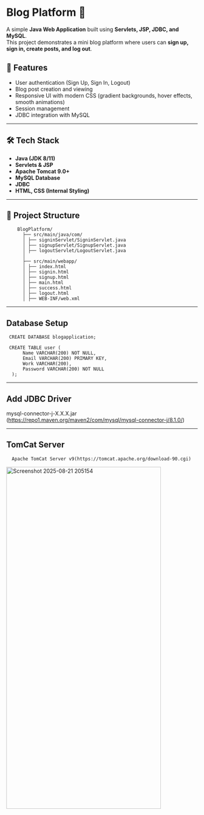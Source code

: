 # Blog Platform 📝  

A simple **Java Web Application** built using **Servlets, JSP, JDBC, and MySQL**.  
This project demonstrates a mini blog platform where users can **sign up, sign in, create posts, and log out**.

## 🚀 Features
- User authentication (Sign Up, Sign In, Logout)  
- Blog post creation and viewing  
- Responsive UI with modern CSS (gradient backgrounds, hover effects, smooth animations)  
- Session management  
- JDBC integration with MySQL  

---

## 🛠️ Tech Stack
- **Java (JDK 8/11)**  
- **Servlets & JSP**  
- **Apache Tomcat 9.0+**  
- **MySQL Database**  
- **JDBC**  
- **HTML, CSS (Internal Styling)**  

---

## 📂 Project Structure

        BlogPlatform/
          ├── src/main/java/com/
          │ ├── signinServlet/SigninServlet.java
          │ ├── signupServlet/SignupServlet.java
          │ ├── logoutServlet/LogoutServlet.java
          │
          ├── src/main/webapp/
          │ ├── index.html
          │ ├── signin.html
          │ ├── signup.html
          │ ├── main.html
          │ ├── success.html
          │ ├── logout.html
          │ ├── WEB-INF/web.xml

---

## Database Setup

     CREATE DATABASE blogapplication;

     CREATE TABLE user (
          Name VARCHAR(200) NOT NULL,
          Email VARCHAR(200) PRIMARY KEY,
          Work VARCHAR(200),
          Password VARCHAR(200) NOT NULL
      );

---

## Add JDBC Driver
   mysql-connector-j-X.X.X.jar (https://repo1.maven.org/maven2/com/mysql/mysql-connector-j/8.1.0/)

---

## TomCat Server

      Apache TomCat Server v9(https://tomcat.apache.org/download-90.cgi)

<img width="407" height="898" alt="Screenshot 2025-08-21 205154" src="https://github.com/user-attachments/assets/25a0543d-17cf-41f3-a9a4-6e7db1759d43" />


        
